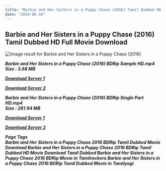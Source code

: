 ```yaml
---
title: "Barbie and Her Sisters in a Puppy Chase (2016) Tamil Dubbed HD Full Movie Download"
date: "2019-06-10"
---
```


## Barbie and Her Sisters in a Puppy Chase (2016) Tamil Dubbed HD Full Movie Download

![Image result for Barbie and Her Sisters in a Puppy Chase (2016)](https://static.raru.co.za/cover/2016/09/20/5082789-l.jpg?v=1477914217) 

_**Barbie and Her Sisters in a Puppy Chase (2016) BDRip Sample HD.mp4  
Size : 3.68 MB**_

[_**Download Server 1**_](http://du1.wetransfer.vip/files/Tamil{c159298fb141cbadc7232f68964181f47c3dba5abf1fc31c2462b14f0846cd70}20Dubbed{c159298fb141cbadc7232f68964181f47c3dba5abf1fc31c2462b14f0846cd70}20Movies/Tamil{c159298fb141cbadc7232f68964181f47c3dba5abf1fc31c2462b14f0846cd70}20Recent{c159298fb141cbadc7232f68964181f47c3dba5abf1fc31c2462b14f0846cd70}20Dubbed{c159298fb141cbadc7232f68964181f47c3dba5abf1fc31c2462b14f0846cd70}20Movies/Barbie{c159298fb141cbadc7232f68964181f47c3dba5abf1fc31c2462b14f0846cd70}20and{c159298fb141cbadc7232f68964181f47c3dba5abf1fc31c2462b14f0846cd70}20Her{c159298fb141cbadc7232f68964181f47c3dba5abf1fc31c2462b14f0846cd70}20Sisters{c159298fb141cbadc7232f68964181f47c3dba5abf1fc31c2462b14f0846cd70}20in{c159298fb141cbadc7232f68964181f47c3dba5abf1fc31c2462b14f0846cd70}20a{c159298fb141cbadc7232f68964181f47c3dba5abf1fc31c2462b14f0846cd70}20Puppy{c159298fb141cbadc7232f68964181f47c3dba5abf1fc31c2462b14f0846cd70}20Chase{c159298fb141cbadc7232f68964181f47c3dba5abf1fc31c2462b14f0846cd70}20(2016)/Barbie{c159298fb141cbadc7232f68964181f47c3dba5abf1fc31c2462b14f0846cd70}20and{c159298fb141cbadc7232f68964181f47c3dba5abf1fc31c2462b14f0846cd70}20Her{c159298fb141cbadc7232f68964181f47c3dba5abf1fc31c2462b14f0846cd70}20Sisters{c159298fb141cbadc7232f68964181f47c3dba5abf1fc31c2462b14f0846cd70}20in{c159298fb141cbadc7232f68964181f47c3dba5abf1fc31c2462b14f0846cd70}20a{c159298fb141cbadc7232f68964181f47c3dba5abf1fc31c2462b14f0846cd70}20Puppy{c159298fb141cbadc7232f68964181f47c3dba5abf1fc31c2462b14f0846cd70}20Chase{c159298fb141cbadc7232f68964181f47c3dba5abf1fc31c2462b14f0846cd70}20(2016){c159298fb141cbadc7232f68964181f47c3dba5abf1fc31c2462b14f0846cd70}20BDRip/Barbie{c159298fb141cbadc7232f68964181f47c3dba5abf1fc31c2462b14f0846cd70}20and{c159298fb141cbadc7232f68964181f47c3dba5abf1fc31c2462b14f0846cd70}20Her{c159298fb141cbadc7232f68964181f47c3dba5abf1fc31c2462b14f0846cd70}20Sisters{c159298fb141cbadc7232f68964181f47c3dba5abf1fc31c2462b14f0846cd70}20in{c159298fb141cbadc7232f68964181f47c3dba5abf1fc31c2462b14f0846cd70}20a{c159298fb141cbadc7232f68964181f47c3dba5abf1fc31c2462b14f0846cd70}20Puppy{c159298fb141cbadc7232f68964181f47c3dba5abf1fc31c2462b14f0846cd70}20Chase{c159298fb141cbadc7232f68964181f47c3dba5abf1fc31c2462b14f0846cd70}20(2016){c159298fb141cbadc7232f68964181f47c3dba5abf1fc31c2462b14f0846cd70}20BDRip{c159298fb141cbadc7232f68964181f47c3dba5abf1fc31c2462b14f0846cd70}20Sample{c159298fb141cbadc7232f68964181f47c3dba5abf1fc31c2462b14f0846cd70}20HD.mp4)

[_**Download Server 2**_](http://du1.wetransfer.vip/files/Tamil{c159298fb141cbadc7232f68964181f47c3dba5abf1fc31c2462b14f0846cd70}20Dubbed{c159298fb141cbadc7232f68964181f47c3dba5abf1fc31c2462b14f0846cd70}20Movies/Tamil{c159298fb141cbadc7232f68964181f47c3dba5abf1fc31c2462b14f0846cd70}20Recent{c159298fb141cbadc7232f68964181f47c3dba5abf1fc31c2462b14f0846cd70}20Dubbed{c159298fb141cbadc7232f68964181f47c3dba5abf1fc31c2462b14f0846cd70}20Movies/Barbie{c159298fb141cbadc7232f68964181f47c3dba5abf1fc31c2462b14f0846cd70}20and{c159298fb141cbadc7232f68964181f47c3dba5abf1fc31c2462b14f0846cd70}20Her{c159298fb141cbadc7232f68964181f47c3dba5abf1fc31c2462b14f0846cd70}20Sisters{c159298fb141cbadc7232f68964181f47c3dba5abf1fc31c2462b14f0846cd70}20in{c159298fb141cbadc7232f68964181f47c3dba5abf1fc31c2462b14f0846cd70}20a{c159298fb141cbadc7232f68964181f47c3dba5abf1fc31c2462b14f0846cd70}20Puppy{c159298fb141cbadc7232f68964181f47c3dba5abf1fc31c2462b14f0846cd70}20Chase{c159298fb141cbadc7232f68964181f47c3dba5abf1fc31c2462b14f0846cd70}20(2016)/Barbie{c159298fb141cbadc7232f68964181f47c3dba5abf1fc31c2462b14f0846cd70}20and{c159298fb141cbadc7232f68964181f47c3dba5abf1fc31c2462b14f0846cd70}20Her{c159298fb141cbadc7232f68964181f47c3dba5abf1fc31c2462b14f0846cd70}20Sisters{c159298fb141cbadc7232f68964181f47c3dba5abf1fc31c2462b14f0846cd70}20in{c159298fb141cbadc7232f68964181f47c3dba5abf1fc31c2462b14f0846cd70}20a{c159298fb141cbadc7232f68964181f47c3dba5abf1fc31c2462b14f0846cd70}20Puppy{c159298fb141cbadc7232f68964181f47c3dba5abf1fc31c2462b14f0846cd70}20Chase{c159298fb141cbadc7232f68964181f47c3dba5abf1fc31c2462b14f0846cd70}20(2016){c159298fb141cbadc7232f68964181f47c3dba5abf1fc31c2462b14f0846cd70}20BDRip/Barbie{c159298fb141cbadc7232f68964181f47c3dba5abf1fc31c2462b14f0846cd70}20and{c159298fb141cbadc7232f68964181f47c3dba5abf1fc31c2462b14f0846cd70}20Her{c159298fb141cbadc7232f68964181f47c3dba5abf1fc31c2462b14f0846cd70}20Sisters{c159298fb141cbadc7232f68964181f47c3dba5abf1fc31c2462b14f0846cd70}20in{c159298fb141cbadc7232f68964181f47c3dba5abf1fc31c2462b14f0846cd70}20a{c159298fb141cbadc7232f68964181f47c3dba5abf1fc31c2462b14f0846cd70}20Puppy{c159298fb141cbadc7232f68964181f47c3dba5abf1fc31c2462b14f0846cd70}20Chase{c159298fb141cbadc7232f68964181f47c3dba5abf1fc31c2462b14f0846cd70}20(2016){c159298fb141cbadc7232f68964181f47c3dba5abf1fc31c2462b14f0846cd70}20BDRip{c159298fb141cbadc7232f68964181f47c3dba5abf1fc31c2462b14f0846cd70}20Sample{c159298fb141cbadc7232f68964181f47c3dba5abf1fc31c2462b14f0846cd70}20HD.mp4)

_**Barbie and Her Sisters in a Puppy Chase (2016) BDRip Single Part HD.mp4  
Size : 281.94 MB**_

[_**Download Server 1**_](http://du1.wetransfer.vip/files/Tamil{c159298fb141cbadc7232f68964181f47c3dba5abf1fc31c2462b14f0846cd70}20Dubbed{c159298fb141cbadc7232f68964181f47c3dba5abf1fc31c2462b14f0846cd70}20Movies/Tamil{c159298fb141cbadc7232f68964181f47c3dba5abf1fc31c2462b14f0846cd70}20Recent{c159298fb141cbadc7232f68964181f47c3dba5abf1fc31c2462b14f0846cd70}20Dubbed{c159298fb141cbadc7232f68964181f47c3dba5abf1fc31c2462b14f0846cd70}20Movies/Barbie{c159298fb141cbadc7232f68964181f47c3dba5abf1fc31c2462b14f0846cd70}20and{c159298fb141cbadc7232f68964181f47c3dba5abf1fc31c2462b14f0846cd70}20Her{c159298fb141cbadc7232f68964181f47c3dba5abf1fc31c2462b14f0846cd70}20Sisters{c159298fb141cbadc7232f68964181f47c3dba5abf1fc31c2462b14f0846cd70}20in{c159298fb141cbadc7232f68964181f47c3dba5abf1fc31c2462b14f0846cd70}20a{c159298fb141cbadc7232f68964181f47c3dba5abf1fc31c2462b14f0846cd70}20Puppy{c159298fb141cbadc7232f68964181f47c3dba5abf1fc31c2462b14f0846cd70}20Chase{c159298fb141cbadc7232f68964181f47c3dba5abf1fc31c2462b14f0846cd70}20(2016)/Barbie{c159298fb141cbadc7232f68964181f47c3dba5abf1fc31c2462b14f0846cd70}20and{c159298fb141cbadc7232f68964181f47c3dba5abf1fc31c2462b14f0846cd70}20Her{c159298fb141cbadc7232f68964181f47c3dba5abf1fc31c2462b14f0846cd70}20Sisters{c159298fb141cbadc7232f68964181f47c3dba5abf1fc31c2462b14f0846cd70}20in{c159298fb141cbadc7232f68964181f47c3dba5abf1fc31c2462b14f0846cd70}20a{c159298fb141cbadc7232f68964181f47c3dba5abf1fc31c2462b14f0846cd70}20Puppy{c159298fb141cbadc7232f68964181f47c3dba5abf1fc31c2462b14f0846cd70}20Chase{c159298fb141cbadc7232f68964181f47c3dba5abf1fc31c2462b14f0846cd70}20(2016){c159298fb141cbadc7232f68964181f47c3dba5abf1fc31c2462b14f0846cd70}20BDRip/Barbie{c159298fb141cbadc7232f68964181f47c3dba5abf1fc31c2462b14f0846cd70}20and{c159298fb141cbadc7232f68964181f47c3dba5abf1fc31c2462b14f0846cd70}20Her{c159298fb141cbadc7232f68964181f47c3dba5abf1fc31c2462b14f0846cd70}20Sisters{c159298fb141cbadc7232f68964181f47c3dba5abf1fc31c2462b14f0846cd70}20in{c159298fb141cbadc7232f68964181f47c3dba5abf1fc31c2462b14f0846cd70}20a{c159298fb141cbadc7232f68964181f47c3dba5abf1fc31c2462b14f0846cd70}20Puppy{c159298fb141cbadc7232f68964181f47c3dba5abf1fc31c2462b14f0846cd70}20Chase{c159298fb141cbadc7232f68964181f47c3dba5abf1fc31c2462b14f0846cd70}20(2016){c159298fb141cbadc7232f68964181f47c3dba5abf1fc31c2462b14f0846cd70}20BDRip{c159298fb141cbadc7232f68964181f47c3dba5abf1fc31c2462b14f0846cd70}20Single{c159298fb141cbadc7232f68964181f47c3dba5abf1fc31c2462b14f0846cd70}20Part{c159298fb141cbadc7232f68964181f47c3dba5abf1fc31c2462b14f0846cd70}20HD.mp4)

[_**Download Server 2**_](http://du1.wetransfer.vip/files/Tamil{c159298fb141cbadc7232f68964181f47c3dba5abf1fc31c2462b14f0846cd70}20Dubbed{c159298fb141cbadc7232f68964181f47c3dba5abf1fc31c2462b14f0846cd70}20Movies/Tamil{c159298fb141cbadc7232f68964181f47c3dba5abf1fc31c2462b14f0846cd70}20Recent{c159298fb141cbadc7232f68964181f47c3dba5abf1fc31c2462b14f0846cd70}20Dubbed{c159298fb141cbadc7232f68964181f47c3dba5abf1fc31c2462b14f0846cd70}20Movies/Barbie{c159298fb141cbadc7232f68964181f47c3dba5abf1fc31c2462b14f0846cd70}20and{c159298fb141cbadc7232f68964181f47c3dba5abf1fc31c2462b14f0846cd70}20Her{c159298fb141cbadc7232f68964181f47c3dba5abf1fc31c2462b14f0846cd70}20Sisters{c159298fb141cbadc7232f68964181f47c3dba5abf1fc31c2462b14f0846cd70}20in{c159298fb141cbadc7232f68964181f47c3dba5abf1fc31c2462b14f0846cd70}20a{c159298fb141cbadc7232f68964181f47c3dba5abf1fc31c2462b14f0846cd70}20Puppy{c159298fb141cbadc7232f68964181f47c3dba5abf1fc31c2462b14f0846cd70}20Chase{c159298fb141cbadc7232f68964181f47c3dba5abf1fc31c2462b14f0846cd70}20(2016)/Barbie{c159298fb141cbadc7232f68964181f47c3dba5abf1fc31c2462b14f0846cd70}20and{c159298fb141cbadc7232f68964181f47c3dba5abf1fc31c2462b14f0846cd70}20Her{c159298fb141cbadc7232f68964181f47c3dba5abf1fc31c2462b14f0846cd70}20Sisters{c159298fb141cbadc7232f68964181f47c3dba5abf1fc31c2462b14f0846cd70}20in{c159298fb141cbadc7232f68964181f47c3dba5abf1fc31c2462b14f0846cd70}20a{c159298fb141cbadc7232f68964181f47c3dba5abf1fc31c2462b14f0846cd70}20Puppy{c159298fb141cbadc7232f68964181f47c3dba5abf1fc31c2462b14f0846cd70}20Chase{c159298fb141cbadc7232f68964181f47c3dba5abf1fc31c2462b14f0846cd70}20(2016){c159298fb141cbadc7232f68964181f47c3dba5abf1fc31c2462b14f0846cd70}20BDRip/Barbie{c159298fb141cbadc7232f68964181f47c3dba5abf1fc31c2462b14f0846cd70}20and{c159298fb141cbadc7232f68964181f47c3dba5abf1fc31c2462b14f0846cd70}20Her{c159298fb141cbadc7232f68964181f47c3dba5abf1fc31c2462b14f0846cd70}20Sisters{c159298fb141cbadc7232f68964181f47c3dba5abf1fc31c2462b14f0846cd70}20in{c159298fb141cbadc7232f68964181f47c3dba5abf1fc31c2462b14f0846cd70}20a{c159298fb141cbadc7232f68964181f47c3dba5abf1fc31c2462b14f0846cd70}20Puppy{c159298fb141cbadc7232f68964181f47c3dba5abf1fc31c2462b14f0846cd70}20Chase{c159298fb141cbadc7232f68964181f47c3dba5abf1fc31c2462b14f0846cd70}20(2016){c159298fb141cbadc7232f68964181f47c3dba5abf1fc31c2462b14f0846cd70}20BDRip{c159298fb141cbadc7232f68964181f47c3dba5abf1fc31c2462b14f0846cd70}20Single{c159298fb141cbadc7232f68964181f47c3dba5abf1fc31c2462b14f0846cd70}20Part{c159298fb141cbadc7232f68964181f47c3dba5abf1fc31c2462b14f0846cd70}20HD.mp4)

_**Page Tags  
Barbie and Her Sisters in a Puppy Chase 2016 BDRip Tamil Dubbed Movie Download Barbie and Her Sisters in a Puppy Chase 2016 BDRip Tamil Dubbed HD Movie Download Tamil Dubbed Barbie and Her Sisters in a Puppy Chase 2016 BDRip Movie in Tamilrockers Barbie and Her Sisters in a Puppy Chase 2016 BDRip Tamil Dubbed Movie in Tamilyogi**_
